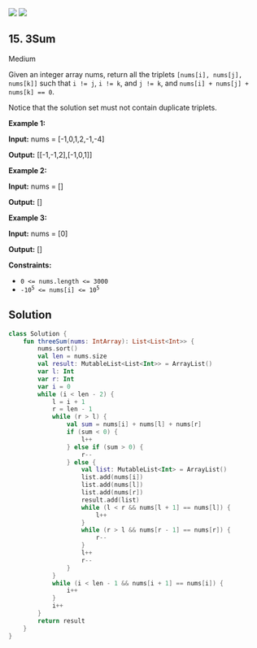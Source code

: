 [![](https://img.shields.io/github/stars/javadev/LeetCode-in-All?label=Stars&style=flat-square)](https://github.com/javadev/LeetCode-in-All)
[![](https://img.shields.io/github/forks/javadev/LeetCode-in-All?label=Fork%20me%20on%20GitHub%20&style=flat-square)](https://github.com/javadev/LeetCode-in-All/fork)

## 15\. 3Sum

Medium

Given an integer array nums, return all the triplets `[nums[i], nums[j], nums[k]]` such that `i != j`, `i != k`, and `j != k`, and `nums[i] + nums[j] + nums[k] == 0`.

Notice that the solution set must not contain duplicate triplets.

**Example 1:**

**Input:** nums = [-1,0,1,2,-1,-4]

**Output:** [[-1,-1,2],[-1,0,1]] 

**Example 2:**

**Input:** nums = []

**Output:** [] 

**Example 3:**

**Input:** nums = [0]

**Output:** [] 

**Constraints:**

*   `0 <= nums.length <= 3000`
*   <code>-10<sup>5</sup> <= nums[i] <= 10<sup>5</sup></code>

## Solution

```kotlin
class Solution {
    fun threeSum(nums: IntArray): List<List<Int>> {
        nums.sort()
        val len = nums.size
        val result: MutableList<List<Int>> = ArrayList()
        var l: Int
        var r: Int
        var i = 0
        while (i < len - 2) {
            l = i + 1
            r = len - 1
            while (r > l) {
                val sum = nums[i] + nums[l] + nums[r]
                if (sum < 0) {
                    l++
                } else if (sum > 0) {
                    r--
                } else {
                    val list: MutableList<Int> = ArrayList()
                    list.add(nums[i])
                    list.add(nums[l])
                    list.add(nums[r])
                    result.add(list)
                    while (l < r && nums[l + 1] == nums[l]) {
                        l++
                    }
                    while (r > l && nums[r - 1] == nums[r]) {
                        r--
                    }
                    l++
                    r--
                }
            }
            while (i < len - 1 && nums[i + 1] == nums[i]) {
                i++
            }
            i++
        }
        return result
    }
}
```